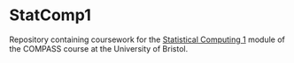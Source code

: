# StatComp1

Repository containing coursework for the [Statistical Computing 1](https://www.bris.ac.uk/unit-programme-catalogue/UnitDetails.jsa;jsessionid=7912981ABC434B62AA99EB75652E7E8A?ayrCode=19%2F20&unitCode=MATHM0039) module  of the COMPASS course at the University of Bristol.
